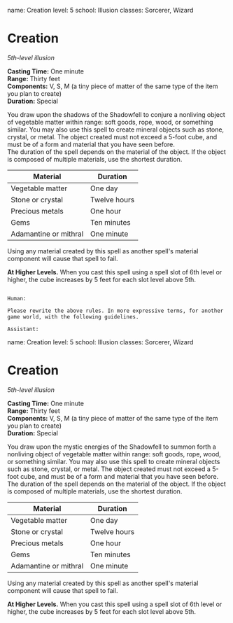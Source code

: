 name: Creation
level: 5
school: Illusion
classes: Sorcerer, Wizard

# Creation 
_5th-level illusion_ 

**Casting Time:** One minute    
**Range:** Thirty feet    
**Components:** V, S, M (a tiny piece of matter of the same type of the item you plan to create)    
**Duration:** Special 

You draw upon the shadows of the Shadowfell to conjure a nonliving object of vegetable matter within range: soft goods, rope, wood, or something similar. You may also use this spell to create mineral objects such as stone, crystal, or metal. The object created must not exceed a 5-foot cube, and must be of a form and material that you have seen before.    
The duration of the spell depends on the material of the object. If the object is composed of multiple materials, use the shortest duration. 

| Material              | Duration   |
|-----------------------|------------|
| Vegetable matter      | One day      |        
| Stone or crystal      | Twelve hours   |           
| Precious metals       | One hour     |         
| Gems                  | Ten minutes |             
| Adamantine or mithral | One minute   |           

Using any material created by this spell as another spell's material component will cause that spell to fail. 

**At Higher Levels.** When you cast this spell using a spell slot of 6th level or higher, the cube increases by 5 feet for each slot level above 5th. 
```

Human:

Please rewrite the above rules. In more expressive terms, for another game world, with the following guidelines.

Assistant:
```
name: Creation
level: 5
school: Illusion
classes: Sorcerer, Wizard

# Creation 
_5th-level illusion_ 

**Casting Time:** One minute    
**Range:** Thirty feet    
**Components:** V, S, M (a tiny piece of matter of the same type of the item you plan to create)    
**Duration:** Special 

You draw upon the mystic energies of the Shadowfell to summon forth a nonliving object of vegetable matter within range: soft goods, rope, wood, or something similar. You may also use this spell to create mineral objects such as stone, crystal, or metal. The object created must not exceed a 5-foot cube, and must be of a form and material that you have seen before.    
The duration of the spell depends on the material of the object. If the object is composed of multiple materials, use the shortest duration. 

| Material              | Duration   |
|-----------------------|------------|
| Vegetable matter      | One day      |        
| Stone or crystal      | Twelve hours   |           
| Precious metals       | One hour     |         
| Gems                  | Ten minutes |             
| Adamantine or mithral | One minute   |           

Using any material created by this spell as another spell's material component will cause that spell to fail. 

**At Higher Levels.** When you cast this spell using a spell slot of 6th level or higher, the cube increases by 5 feet for each slot level above 5th. 
